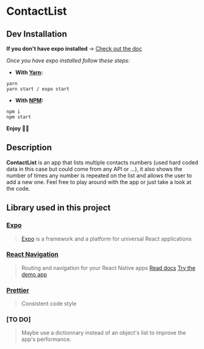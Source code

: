 # ContactList

## Dev Installation

**If you don't have expo installed** -> [Check out the doc](https://reactnative.dev/docs/environment-setup)

_Once you have expo installed follow these steps:_

- **With [Yarn](https://classic.yarnpkg.com/en/docs/install/#mac-stable):**

```
yarn
yarn start / expo start
```

- **With [NPM](https://www.npmjs.com/get-npm):**

```
npm i
npm start
```

**Enjoy 🎸🎉**

## Description

**ContactList** is an app that lists multiple contacts numbers (used hard coded data in this case but could come from any API or ...), it also shows the number of times any number is repeated on the list and allows the user to add a new one. Feel free to play around with the app or just take a look at the code.

## Library used in this project

### [Expo](https://docs.expo.io/)

> [Expo](http://expo.io/) is a framework and a platform for universal React applications

### [React Navigation](https://reactnavigation.org/docs/getting-started)

> Routing and navigation for your React Native apps
> [Read docs](https://reactnavigation.org/docs/getting-started)
> [Try the demo app](https://github.com/react-navigation/react-navigation/tree/main/example)

### [Prettier](https://github.com/prettier/prettier#readme)

> Consistent code style

### [TO DO]

> Maybe use a dictionnary instead of an object's list to improve the app's performance.
